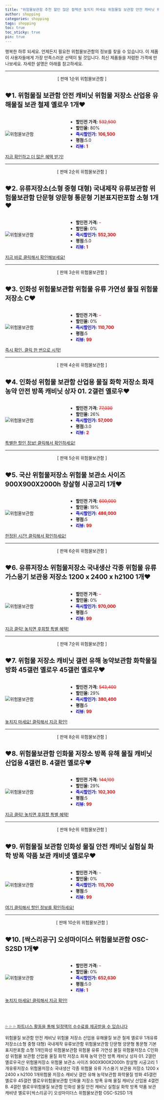 ```yaml
---
title: "위험물보관함 추천 할인 많은 컬렉션 놓치지 마세요 위험물질 보관함 안전 캐비닛 위험물"
author: shopping
categories: shopping
tags: shopping
toc: true
toc_sticky: true
pin: true
---
```

행복한 하루 되세요. 언제든지 필요한 위험물보관함의 정보를 찾을 수 있습니다. 이 제품이 사용자들에게 가장 만족스러운 선택이 될 것입니다. 최신 제품들을 저렴한 가격에 만나보세요. 자세한 설명은 아래를 참고하세요.

---
<p class="toplist" style="margin: 0 auto; display: block; width: fit-content;">[ 판매 1순위 위험물보관함 ]</p>

<h2><strong>❤️1. 위험물질 보관함 안전 캐비닛 위험물 저장소 산업용 유해물질 보관 철제 옐로우 1개❤️</strong></h2>

<div style="display: flex; align-items: center;">
    <div style="flex: 0.4;">
        <img src="https://thumbnail10.coupangcdn.com/thumbnails/remote/230x230ex/image/vendor_inventory/7565/ba50b960f5ae99b770d2a248abeacc8c3de88ce1a7841a4bf4795b8e790a.jpg" alt="위험물보관함" style="max-width: 100%;">
    </div>
    <div style="flex: 0.6; margin-left: 10px;">
        <ul>
            <li><strong>할인전 가격:</strong> <del style="color: red;">532,500</del></li>
            <li><strong>할인율:</strong> 80%</li>
            <li><span style='color:blue'><strong>즉시할인가:</strong></span> <span style='color:red'><strong>106,500</strong></span></li>
            <li><strong>평점:</strong>5.0</li>
            <li><span style='color:blue'><strong>리뷰:</strong></span> <span style='color:red'><strong>1</strong></span></li>
        </ul>
    </div>
</div>
<div class="center">
    <a href="https://William4Davisa.github.io?lptag=AF9450613&subid=githubio&pageKey=7990364872&traceid=V0-153&itemId=22209425049&vendorItemId=89255511051" class="myButton">
        지금 확인하고 더 많은 혜택 받기!
    </a>
</div>


---
<p class="toplist" style="margin: 0 auto; display: block; width: fit-content;">[ 판매 2순위 위험물보관함 ]</p>

<h2><strong>❤️2. 유류저장소(소형 중형 대형) 국내제작 유류보관함 위험물보관함 단문형 양문형 통문형 기본표지판포함 소형 1개❤️</strong></h2>

<div style="display: flex; align-items: center;">
    <div style="flex: 0.4;">
        <img src="https://thumbnail6.coupangcdn.com/thumbnails/remote/230x230ex/image/vendor_inventory/ca9f/78ac4f30eac620cb51381a7a8bcbb47f9d0c328883e7eec4b5c3ee624ed0.png" alt="위험물보관함" style="max-width: 100%;">
    </div>
    <div style="flex: 0.6; margin-left: 10px;">
        <ul>
            <li><strong>할인전 가격:</strong> <del style="color: red;">-</del></li>
            <li><strong>할인율:</strong> 0%</li>
            <li><span style='color:blue'><strong>즉시할인가:</strong></span> <span style='color:red'><strong>552,300</strong></span></li>
            <li><strong>평점:</strong>5.0</li>
            <li><span style='color:blue'><strong>리뷰:</strong></span> <span style='color:red'><strong>1</strong></span></li>
        </ul>
    </div>
</div>
<div class="center">
    <a href="https://William4Davisa.github.io?lptag=AF9450613&subid=githubio&pageKey=5586561912&traceid=V0-153&itemId=8945193652&vendorItemId=76231838480" class="myButton">
        지금 바로 클릭해서 확인해보세요!
    </a>
</div>


---
<p class="toplist" style="margin: 0 auto; display: block; width: fit-content;">[ 판매 3순위 위험물보관함 ]</p>

<h2><strong>❤️3. 인화성 위험물보관함 위험물 유류 가연성 물질 위험물저장소 C❤️</strong></h2>

<div style="display: flex; align-items: center;">
    <div style="flex: 0.4;">
        <img src="https://thumbnail8.coupangcdn.com/thumbnails/remote/230x230ex/image/vendor_inventory/cc0c/9bc1fbb3f2db1b57dfbd3087b7eff06955c187573ee5109bb9ffcf1734bc.jpg" alt="위험물보관함" style="max-width: 100%;">
    </div>
    <div style="flex: 0.6; margin-left: 10px;">
        <ul>
            <li><strong>할인전 가격:</strong> <del style="color: red;">-</del></li>
            <li><strong>할인율:</strong> 0%</li>
            <li><span style='color:blue'><strong>즉시할인가:</strong></span> <span style='color:red'><strong>110,700</strong></span></li>
            <li><strong>평점:</strong>5</li>
            <li><span style='color:blue'><strong>리뷰:</strong></span> <span style='color:red'><strong>99</strong></span></li>
        </ul>
    </div>
</div>
<div class="center">
    <a href="https://William4Davisa.github.io?lptag=AF9450613&subid=githubio&pageKey=8067813241&traceid=V0-153&itemId=22697689293&vendorItemId=89733355441" class="myButton">
        즉시 확인, 클릭 한 번으로 시작!
    </a>
</div>


---
<p class="toplist" style="margin: 0 auto; display: block; width: fit-content;">[ 판매 4순위 위험물보관함 ]</p>

<h2><strong>❤️4. 인화성 위험물 보관함 산업용 물질 화학 저장소 화재 농약 안전 방폭 캐비닛 상자 01. 2갤런 옐로우❤️</strong></h2>

<div style="display: flex; align-items: center;">
    <div style="flex: 0.4;">
        <img src="https://thumbnail10.coupangcdn.com/thumbnails/remote/230x230ex/image/vendor_inventory/472d/58e417b0459fe2da62c101d04574a18cf6292e3b03a59b765e23573cab2e.png" alt="위험물보관함" style="max-width: 100%;">
    </div>
    <div style="flex: 0.6; margin-left: 10px;">
        <ul>
            <li><strong>할인전 가격:</strong> <del style="color: red;">77,030</del></li>
            <li><strong>할인율:</strong> 26%</li>
            <li><span style='color:blue'><strong>즉시할인가:</strong></span> <span style='color:red'><strong>57,000</strong></span></li>
            <li><strong>평점:</strong>3.0</li>
            <li><span style='color:blue'><strong>리뷰:</strong></span> <span style='color:red'><strong>2</strong></span></li>
        </ul>
    </div>
</div>
<div class="center">
    <a href="https://William4Davisa.github.io?lptag=AF9450613&subid=githubio&pageKey=8133435047&traceid=V0-153&itemId=23100790747&vendorItemId=90134129679" class="myButton">
        특별한 할인 정보! 클릭해서 확인하세요!
    </a>
</div>


---
<p class="toplist" style="margin: 0 auto; display: block; width: fit-content;">[ 판매 5순위 위험물보관함 ]</p>

<h2><strong>❤️5. 국산 위험물저장소 위험물 보관소 사이즈 900X900X2000h 창살형 시공고리 1개❤️</strong></h2>

<div style="display: flex; align-items: center;">
    <div style="flex: 0.4;">
        <img src="https://thumbnail10.coupangcdn.com/thumbnails/remote/230x230ex/image/vendor_inventory/58f2/a4ee3f2bf2f8c880cccb71fbecc4abd9e12419a35784bb7f2c6ff91c7a4a.jpg" alt="위험물보관함" style="max-width: 100%;">
    </div>
    <div style="flex: 0.6; margin-left: 10px;">
        <ul>
            <li><strong>할인전 가격:</strong> <del style="color: red;">600,000</del></li>
            <li><strong>할인율:</strong> 19%</li>
            <li><span style='color:blue'><strong>즉시할인가:</strong></span> <span style='color:red'><strong>486,000</strong></span></li>
            <li><strong>평점:</strong>5</li>
            <li><span style='color:blue'><strong>리뷰:</strong></span> <span style='color:red'><strong>99</strong></span></li>
        </ul>
    </div>
</div>
<div class="center">
    <a href="https://William4Davisa.github.io?lptag=AF9450613&subid=githubio&pageKey=7273955908&traceid=V0-153&itemId=18557527715&vendorItemId=85695250869" class="myButton">
        한정된 시간! 클릭해서 확인하세요!
    </a>
</div>


---
<p class="toplist" style="margin: 0 auto; display: block; width: fit-content;">[ 판매 6순위 위험물보관함 ]</p>

<h2><strong>❤️6. 유류저장소 위험물저장소 국내생산 각종 위험물 유류 가스용기 보관용 저장소 1200 x 2400 x h2100 1개❤️</strong></h2>

<div style="display: flex; align-items: center;">
    <div style="flex: 0.4;">
        <img src="https://thumbnail9.coupangcdn.com/thumbnails/remote/230x230ex/image/vendor_inventory/a320/e879e16734f67857df9d1fc6748892578d27f1994c6f2ddafd51449ace5e.jpg" alt="위험물보관함" style="max-width: 100%;">
    </div>
    <div style="flex: 0.6; margin-left: 10px;">
        <ul>
            <li><strong>할인전 가격:</strong> <del style="color: red;">-</del></li>
            <li><strong>할인율:</strong> 0%</li>
            <li><span style='color:blue'><strong>즉시할인가:</strong></span> <span style='color:red'><strong>970,000</strong></span></li>
            <li><strong>평점:</strong>5</li>
            <li><span style='color:blue'><strong>리뷰:</strong></span> <span style='color:red'><strong>99</strong></span></li>
        </ul>
    </div>
</div>
<div class="center">
    <a href="https://William4Davisa.github.io?lptag=AF9450613&subid=githubio&pageKey=7584453640&traceid=V0-153&itemId=20027814964&vendorItemId=87124425666" class="myButton">
        지금 클릭! 놓치면 후회할 특별 혜택!
    </a>
</div>


---
<p class="toplist" style="margin: 0 auto; display: block; width: fit-content;">[ 판매 7순위 위험물보관함 ]</p>

<h2><strong>❤️7. 위험물 저장소 캐비닛 갤런 유해 농약보관함 화학물질 방화 45갤런 옐로우 45갤런 옐로우❤️</strong></h2>

<div style="display: flex; align-items: center;">
    <div style="flex: 0.4;">
        <img src="https://thumbnail6.coupangcdn.com/thumbnails/remote/230x230ex/image/vendor_inventory/0081/2ee4af2c30c722816f95596abc784dc99299c65dd77498876422ff90cd13.jpg" alt="위험물보관함" style="max-width: 100%;">
    </div>
    <div style="flex: 0.6; margin-left: 10px;">
        <ul>
            <li><strong>할인전 가격:</strong> <del style="color: red;">543,400</del></li>
            <li><strong>할인율:</strong> 29%</li>
            <li><span style='color:blue'><strong>즉시할인가:</strong></span> <span style='color:red'><strong>380,400</strong></span></li>
            <li><strong>평점:</strong>5</li>
            <li><span style='color:blue'><strong>리뷰:</strong></span> <span style='color:red'><strong>99</strong></span></li>
        </ul>
    </div>
</div>
<div class="center">
    <a href="https://William4Davisa.github.io?lptag=AF9450613&subid=githubio&pageKey=8116919136&traceid=V0-153&itemId=23013704633&vendorItemId=90139798542" class="myButton">
        놓치지 마세요! 클릭해서 지금 확인!
    </a>
</div>


---
<p class="toplist" style="margin: 0 auto; display: block; width: fit-content;">[ 판매 8순위 위험물보관함 ]</p>

<h2><strong>❤️8. 위험물보관함 인화물 저장소 방폭 유해 물질 캐비닛 산업용 4갤런 B. 4갤런 옐로우❤️</strong></h2>

<div style="display: flex; align-items: center;">
    <div style="flex: 0.4;">
        <img src="https://thumbnail6.coupangcdn.com/thumbnails/remote/230x230ex/image/vendor_inventory/408b/29e9c607ecd5e4341edd40ca7745d748b3af232923f743cfb8fdbac132ac.jpg" alt="위험물보관함" style="max-width: 100%;">
    </div>
    <div style="flex: 0.6; margin-left: 10px;">
        <ul>
            <li><strong>할인전 가격:</strong> <del style="color: red;">144,100</del></li>
            <li><strong>할인율:</strong> 29%</li>
            <li><span style='color:blue'><strong>즉시할인가:</strong></span> <span style='color:red'><strong>102,300</strong></span></li>
            <li><strong>평점:</strong>5</li>
            <li><span style='color:blue'><strong>리뷰:</strong></span> <span style='color:red'><strong>99</strong></span></li>
        </ul>
    </div>
</div>
<div class="center">
    <a href="https://William4Davisa.github.io?lptag=AF9450613&subid=githubio&pageKey=8113357301&traceid=V0-153&itemId=22992828596&vendorItemId=90055648343" class="myButton">
        지금 클릭! 놓치면 후회할 특별 혜택!
    </a>
</div>


---
<p class="toplist" style="margin: 0 auto; display: block; width: fit-content;">[ 판매 9순위 위험물보관함 ]</p>

<h2><strong>❤️9. 위험물질 보관함 인화성 물질 안전 캐비닛 실험실 화학 방폭 약품 보관 캐비넷 옐로우❤️</strong></h2>

<div style="display: flex; align-items: center;">
    <div style="flex: 0.4;">
        <img src="https://thumbnail7.coupangcdn.com/thumbnails/remote/230x230ex/image/vendor_inventory/d9af/b0d19bb3c8fbd2cd41fff621673aa81ffe0898bf2978643f2d1584810d84.jpg" alt="위험물보관함" style="max-width: 100%;">
    </div>
    <div style="flex: 0.6; margin-left: 10px;">
        <ul>
            <li><strong>할인전 가격:</strong> <del style="color: red;">-</del></li>
            <li><strong>할인율:</strong> 0%</li>
            <li><span style='color:blue'><strong>즉시할인가:</strong></span> <span style='color:red'><strong>115,700</strong></span></li>
            <li><strong>평점:</strong>5</li>
            <li><span style='color:blue'><strong>리뷰:</strong></span> <span style='color:red'><strong>99</strong></span></li>
        </ul>
    </div>
</div>
<div class="center">
    <a href="https://William4Davisa.github.io?lptag=AF9450613&subid=githubio&pageKey=8149638933&traceid=V0-153&itemId=23185358148&vendorItemId=90766400453" class="myButton">
        여기 클릭해서 할인 정보를 확인하세요!
    </a>
</div>


---
<p class="toplist" style="margin: 0 auto; display: block; width: fit-content;">[ 판매 10순위 위험물보관함 ]</p>

<h2><strong>❤️10. [싹스리공구] 오성마이더스 위험물보관함 OSC-S2SD 1개❤️</strong></h2>

<div style="display: flex; align-items: center;">
    <div style="flex: 0.4;">
        <img src="https://thumbnail9.coupangcdn.com/thumbnails/remote/230x230ex/image/vendor_inventory/4e01/d61a9b678a5a5ff507d1cfdc53b297045f9a8730d39c23e58ec9c1b6395c.jpg" alt="위험물보관함" style="max-width: 100%;">
    </div>
    <div style="flex: 0.6; margin-left: 10px;">
        <ul>
            <li><strong>할인전 가격:</strong> <del style="color: red;">-</del></li>
            <li><strong>할인율:</strong> 0%</li>
            <li><span style='color:blue'><strong>즉시할인가:</strong></span> <span style='color:red'><strong>652,630</strong></span></li>
            <li><strong>평점:</strong>5.0</li>
            <li><span style='color:blue'><strong>리뷰:</strong></span> <span style='color:red'><strong>1</strong></span></li>
        </ul>
    </div>
</div>
<div class="center">
    <a href="https://William4Davisa.github.io?lptag=AF9450613&subid=githubio&pageKey=1998958107&traceid=V0-153&itemId=3402157643&vendorItemId=73430931046" class="myButton">
        놓치지 마세요! 클릭해서 지금 확인!
    </a>
</div>

<br><br><br>[💦 💦 💦 파트너스 활동을 통해 일정액의 수수료를 제공받을 수 있습니다](https://link.coupang.com/a/bcpT2c)<br><br>위험물질 보관함 안전 캐비닛 위험물 저장소 산업용 유해물질 보관 철제 옐로우 1개유류저장소(소형 중형 대형) 국내제작 유류보관함 위험물보관함 단문형 양문형 통문형 기본표지판포함 소형 1개인화성 위험물보관함 위험물 유류 가연성 물질 위험물저장소 C인화성 위험물 보관함 산업용 물질 화학 저장소 화재 농약 안전 방폭 캐비닛 상자 01. 2갤런 옐로우국산 위험물저장소 위험물 보관소 사이즈 900X900X2000h 창살형 시공고리 1개유류저장소 위험물저장소 국내생산 각종 위험물 유류 가스용기 보관용 저장소 1200 x 2400 x h2100 1개위험물 저장소 캐비닛 갤런 유해 농약보관함 화학물질 방화 45갤런 옐로우 45갤런 옐로우위험물보관함 인화물 저장소 방폭 유해 물질 캐비닛 산업용 4갤런 B. 4갤런 옐로우위험물질 보관함 인화성 물질 안전 캐비닛 실험실 화학 방폭 약품 보관 캐비넷 옐로우[싹스리공구] 오성마이더스 위험물보관함 OSC-S2SD 1개